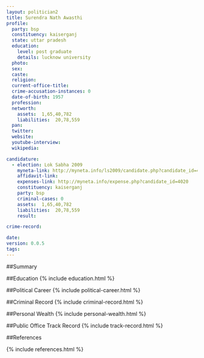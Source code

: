 ```yaml
---
layout: politician2
title: Surendra Nath Awasthi
profile: 
  party: bsp
  constituency: kaiserganj
  state: uttar pradesh
  education: 
    level: post graduate
    details: lucknow university
  photo: 
  sex: 
  caste: 
  religion: 
  current-office-title: 
  crime-accusation-instances: 0
  date-of-birth: 1957
  profession: 
  networth: 
    assets:  1,65,40,782
    liabilities:  20,78,559
  pan: 
  twitter: 
  website: 
  youtube-interview: 
  wikipedia: 

candidature: 
  - election: Lok Sabha 2009
    myneta-link: http://myneta.info/ls2009/candidate.php?candidate_id=4020
    affidavit-link: 
    expenses-link: http://myneta.info/expense.php?candidate_id=4020
    constituency: kaiserganj 
    party: bsp
    criminal-cases: 0
    assets:  1,65,40,782
    liabilities:  20,78,559
    result:  

crime-record: 

date: 
version: 0.0.5
tags: 
---
```

##Summary


##Education
{% include education.html %}


##Political Career
{% include political-career.html %}


##Criminal Record
{% include criminal-record.html %}


##Personal Wealth
{% include personal-wealth.html %}


##Public Office Track Record
{% include track-record.html %}


##References


{% include references.html %}